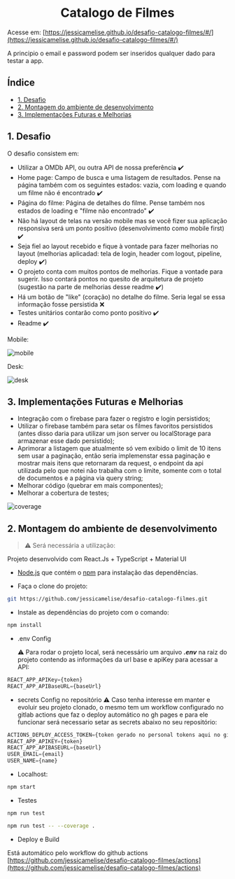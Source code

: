 <h1 align="center">Catalogo de Filmes</h1>

Acesse em: [https://jessicamelise.github.io/desafio-catalogo-filmes/#/](https://jessicamelise.github.io/desafio-catalogo-filmes/#/)

A principio o email e password podem ser inseridos qualquer dado para testar a app.

## Índice

* [1. Desafio](#1-desafio)
* [2. Montagem do ambiente de desenvolvimento](#2-montagem-do-ambiente-de-desenvolvimento)
* [3. Implementações Futuras e Melhorias](#3-implementações-futuras-e-melhorias)

## 1. Desafio

O desafio consistem em:

- Utilizar a OMDb API, ou outra API de nossa preferência :heavy_check_mark:
- Home page: Campo de busca e uma listagem de resultados. Pense na página também com os seguintes estados: vazia, com loading e quando um filme não é encontrado :heavy_check_mark:
- Página do filme: Página de detalhes do filme. Pense também nos estados de loading e "filme não encontrado" :heavy_check_mark:
- Não há layout de telas na versão mobile mas se você fizer sua aplicação responsiva será um ponto positivo (desenvolvimento como mobile first) :heavy_check_mark:
- Seja fiel ao layout recebido e fique à vontade para fazer melhorias no layout (melhorias aplicadad: tela de login, header com logout, pipeline, deploy :heavy_check_mark:)
- O projeto conta com muitos pontos de melhorias. Fique a vontade para sugerir. Isso contará pontos no quesito de arquitetura de projeto (sugestão na parte de melhorias desse readme :heavy_check_mark:)
- Há um botão de "like" (coração) no detalhe do filme. Seria legal se essa informação fosse persistida :x:
- Testes unitários contarão como ponto positivo :heavy_check_mark:
- Readme :heavy_check_mark:

Mobile:

![mobile](image-2.png)

Desk:

![desk](image-3.png)

## 3. Implementações Futuras e Melhorias

* Integração com o firebase para fazer o registro e login persistidos;
* Utilizar o firebase também para setar os filmes favoritos persistidos (antes disso daria para utilizar um json server ou localStorage para armazenar esse dado persistido);
* Aprimorar a listagem que atualmente só vem exibido o limit de 10 itens sem usar a paginação, então seria implemenstar essa paginação e mostrar mais itens que retornaram da request, o endpoint da api utilizada pelo que notei não trabalha com o limite, somente com o total de documentos e a página via query string;
* Melhorar código (quebrar em mais componentes); 
* Melhorar a cobertura de testes;

![coverage](image.png)

## 2. Montagem do ambiente de desenvolvimento

> :warning: Será necessária a utilização:

Projeto desenvolvido com React.Js + TypeScript + Material UI

* [Node.js](https://nodejs.org/) que contém o [npm](https://docs.npmjs.com/) para instalação das dependências.

* Faça o clone do projeto:

``` sh
git https://github.com/jessicamelise/desafio-catalogo-filmes.git
```

* Instale as dependências do projeto com o comando:

``` sh
npm install
```

* .env Config

  :warning: Para rodar o projeto local, será necessário um arquivo _**.env**_ na raiz do projeto contendo as informações da url base e apiKey para acessar a API:

``` js
REACT_APP_APIKey={token}
REACT_APP_APIBaseURL={baseUrl}
```

* secrets Config no repositório
  :warning: Caso tenha interesse em manter e evoluir seu projeto clonado, o mesmo tem um workflow configurado no gitlab actions que faz o deploy automático no gh pages e para ele funcionar será necessario setar as secrets abaixo no seu repositório:

``` js
ACTIONS_DEPLOY_ACCESS_TOKEN={token gerado no personal tokens aqui no github}
REACT_APP_APIKEY={token}
REACT_APP_APIBASEURL={baseUrl}
USER_EMAIL={email}
USER_NAME={name}
```

* Localhost:

``` sh
npm start
```

* Testes

```sh
npm run test
```

```sh
npm run test -- --coverage .
```

* Deploy e Build

Está automático pelo workflow do github actions
[https://github.com/jessicamelise/desafio-catalogo-filmes/actions](https://github.com/jessicamelise/desafio-catalogo-filmes/actions)